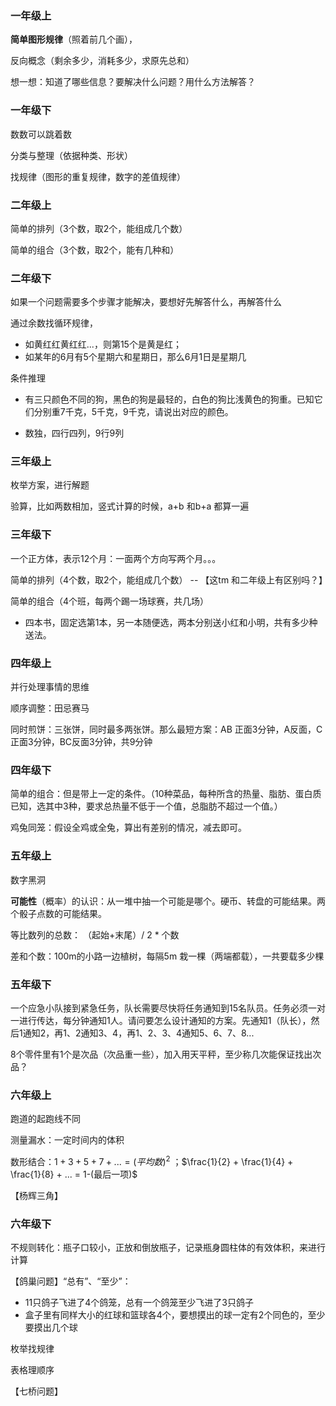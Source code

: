 ### 一年级上

**简单图形规律**（照着前几个画），

反向概念（剩余多少，消耗多少，求原先总和）

想一想：知道了哪些信息？要解决什么问题？用什么方法解答？

### 一年级下

数数可以跳着数

分类与整理（依据种类、形状）

找规律（图形的重复规律，数字的差值规律）

### 二年级上

简单的排列（3个数，取2个，能组成几个数）

简单的组合（3个数，取2个，能有几种和）



### 二年级下

如果一个问题需要多个步骤才能解决，要想好先解答什么，再解答什么

通过余数找循环规律，

- 如黄红红黄红红...，则第15个是黄是红；
- 如某年的6月有5个星期六和星期日，那么6月1日是星期几



条件推理

- 有三只颜色不同的狗，黑色的狗是最轻的，白色的狗比浅黄色的狗重。已知它们分别重7千克，5千克，9千克，请说出对应的颜色。

- 数独，四行四列，9行9列

### 三年级上

枚举方案，进行解题

验算，比如两数相加，竖式计算的时候，a+b 和b+a 都算一遍

### 三年级下

一个正方体，表示12个月：一面两个方向写两个月。。。



简单的排列（4个数，取2个，能组成几个数） -- 【这tm 和二年级上有区别吗？】

简单的组合（4个班，每两个踢一场球赛，共几场）

- 四本书，固定选第1本，另一本随便选，两本分别送小红和小明，共有多少种送法。

### 四年级上

并行处理事情的思维

顺序调整：田忌赛马

同时煎饼：三张饼，同时最多两张饼。那么最短方案：AB 正面3分钟，A反面，C正面3分钟，BC反面3分钟，共9分钟

### 四年级下

简单的组合：但是带上一定的条件。（10种菜品，每种所含的热量、脂肪、蛋白质已知，选其中3种，要求总热量不低于一个值，总脂肪不超过一个值。）

鸡兔同笼：假设全鸡或全兔，算出有差别的情况，减去即可。

### 五年级上

数字黑洞

**可能性**（概率）的认识：从一堆中抽一个可能是哪个。硬币、转盘的可能结果。两个骰子点数的可能结果。



等比数列的总数：  （起始+末尾）/ 2 * 个数

差和个数：100m的小路一边植树，每隔5m 栽一棵（两端都载），一共要载多少棵

### 五年级下

一个应急小队接到紧急任务，队长需要尽快将任务通知到15名队员。任务必须一对一进行传达，每分钟通知1人。请问要怎么设计通知的方案。先通知1（队长），然后1通知2，再1、2通知3、4，再1、2、3、4通知5、6、7、8...



8个零件里有1个是次品（次品重一些），加入用天平秤，至少称几次能保证找出次品？

### 六年级上

跑道的起跑线不同

测量漏水：一定时间内的体积

数形结合：$1+3+5+7+ ... = (平均数)^2$ ；$\frac{1}{2} + \frac{1}{4} + \frac{1}{8} + ... = 1-(最后一项)$

【杨辉三角】

### 六年级下

不规则转化：瓶子口较小，正放和倒放瓶子，记录瓶身圆柱体的有效体积，来进行计算

【鸽巢问题】“总有”、“至少”：

- 11只鸽子飞进了4个鸽笼，总有一个鸽笼至少飞进了3只鸽子
- 盒子里有同样大小的红球和篮球各4个，要想摸出的球一定有2个同色的，至少要摸出几个球



枚举找规律

表格理顺序

【七桥问题】
